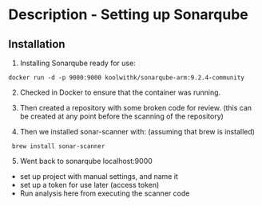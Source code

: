 # Description - Setting up Sonarqube

## Installation

1. Installing Sonarqube ready for use:

```shell
docker run -d -p 9000:9000 koolwithk/sonarqube-arm:9.2.4-community
```

2. Checked in Docker to ensure that the container was running.

3. Then created a repository with some broken code for review. (this can be created at any point before the scanning of the repository)

4. Then we installed sonar-scanner with:
   (assuming that brew is installed)

```shell
 brew install sonar-scanner
```

5. Went back to sonarqube localhost:9000

- set up project with manual settings, and name it
- set up a token for use later (access token)
- Run analysis here from executing the scanner code
